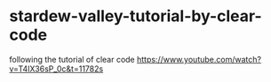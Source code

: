 # stardew-valley-tutorial-by-clear-code

following the tutorial of clear code
https://www.youtube.com/watch?v=T4IX36sP_0c&t=11782s

